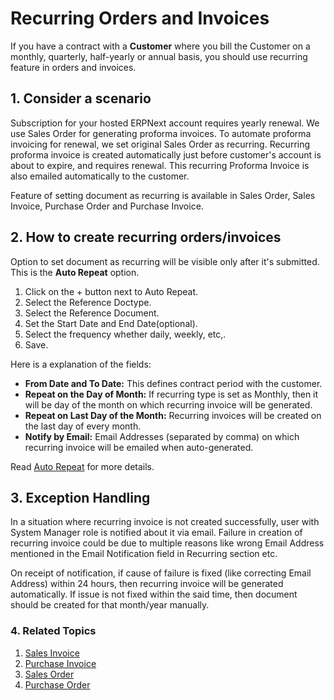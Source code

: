 <!-- add-breadcrumbs -->
# Recurring Orders and Invoices

If you have a contract with a **Customer** where you bill the Customer on a monthly, quarterly, half-yearly or annual basis, you should use recurring feature in orders and invoices.

## 1. Consider a scenario

Subscription for your hosted ERPNext account requires yearly renewal. We use Sales Order for generating proforma invoices. To automate proforma invoicing for renewal, we set original Sales Order as recurring. Recurring proforma invoice is created automatically just before customer's account is about to expire, and requires renewal. This recurring Proforma Invoice is also emailed automatically to the customer.

Feature of setting document as recurring is available in Sales Order, Sales Invoice, Purchase Order and Purchase Invoice.

## 2. How to create recurring orders/invoices
Option to set document as recurring will be visible only after it's submitted. This is the **Auto Repeat** option.

1. Click on the + button next to Auto Repeat.
1. Select the Reference Doctype.
1. Select the Reference Document.
1. Set the Start Date and End Date(optional).
1. Select the frequency whether daily, weekly, etc,.
1. Save.

Here is a explanation of the fields:

* **From Date and To Date:** This defines contract period with the customer.
* **Repeat on the Day of Month:** If recurring type is set as Monthly, then it will be day of the month on which recurring invoice will be generated.
* **Repeat on Last Day of the Month:** Recurring invoices will be created on the last day of every month.
* **Notify by Email:** Email Addresses (separated by comma) on which recurring invoice will be emailed when auto-generated.

Read [Auto Repeat](/docs/v13/user/manual/en/automation/auto-repeat) for more details.

## 3. Exception Handling

In a situation where recurring invoice is not created successfully, user with System Manager role is notified about it via email. Failure in creation of recurring invoice could be due to multiple reasons like wrong Email Address mentioned in the Email Notification field in Recurring section etc.

On receipt of notification, if cause of failure is fixed (like correcting Email Address) within 24 hours, then recurring invoice will be generated automatically. If issue is not fixed within the said time, then document should be created for that month/year manually.

### 4. Related Topics
1. [Sales Invoice](/docs/v13/user/manual/en/accounts/sales-invoice)
1. [Purchase Invoice](/docs/v13/user/manual/en/accounts/purchase-invoice)
1. [Sales Order](/docs/v13/user/manual/en/selling/sales-order)
1. [Purchase Order](/docs/v13/user/manual/en/buying/purchase-order)
